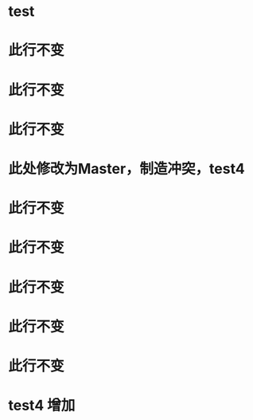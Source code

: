 # test

# 此行不变

# 此行不变



# 此行不变

# 此处修改为Master，制造冲突，test4

# 此行不变

# 此行不变

# 此行不变

# 此行不变  

# 此行不变

# test4 增加

